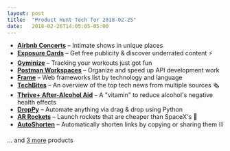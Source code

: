 ```yaml
---
layout: post
title:  "Product Hunt Tech for 2018-02-25"
date:   2018-02-26T14:05:05-05:00
---
```


* **[Airbnb Concerts](https://www.producthunt.com/posts/airbnb-concerts?utm_campaign=producthunt-api&utm_medium=api&utm_source=Application%3A+Daily+Digest+RSS+%28ID%3A+3202%29)** – Intimate shows in unique places
* **[Exposure Cards](https://www.producthunt.com/posts/exposure-cards?utm_campaign=producthunt-api&utm_medium=api&utm_source=Application%3A+Daily+Digest+RSS+%28ID%3A+3202%29)** – Get free publicity & discover underrated content ⚡️
* **[Gyminize](https://www.producthunt.com/posts/gyminize?utm_campaign=producthunt-api&utm_medium=api&utm_source=Application%3A+Daily+Digest+RSS+%28ID%3A+3202%29)** – Tracking your workouts just got fun
* **[Postman Workspaces](https://www.producthunt.com/posts/postman-workspaces?utm_campaign=producthunt-api&utm_medium=api&utm_source=Application%3A+Daily+Digest+RSS+%28ID%3A+3202%29)** – Organize and speed up API development work
* **[Frame](https://www.producthunt.com/posts/frame-6?utm_campaign=producthunt-api&utm_medium=api&utm_source=Application%3A+Daily+Digest+RSS+%28ID%3A+3202%29)** – Web frameworks list by technology and language
* **[TechBites](https://www.producthunt.com/posts/techbites?utm_campaign=producthunt-api&utm_medium=api&utm_source=Application%3A+Daily+Digest+RSS+%28ID%3A+3202%29)** – An overview of the top tech news from multiple sources 🗞️
* **[Thrive+ After-Alcohol Aid](https://www.producthunt.com/posts/thrive-after-alcohol-aid?utm_campaign=producthunt-api&utm_medium=api&utm_source=Application%3A+Daily+Digest+RSS+%28ID%3A+3202%29)** – A "vitamin" to reduce alcohol's negative health effects
* **[DropPy](https://www.producthunt.com/posts/droppy?utm_campaign=producthunt-api&utm_medium=api&utm_source=Application%3A+Daily+Digest+RSS+%28ID%3A+3202%29)** – Automate anything via drag & drop using Python
* **[AR Rockets](https://www.producthunt.com/posts/ar-rockets?utm_campaign=producthunt-api&utm_medium=api&utm_source=Application%3A+Daily+Digest+RSS+%28ID%3A+3202%29)** – Launch rockets that are cheaper than SpaceX's 🚀
* **[AutoShorten](https://www.producthunt.com/posts/autoshorten?utm_campaign=producthunt-api&utm_medium=api&utm_source=Application%3A+Daily+Digest+RSS+%28ID%3A+3202%29)** – Automatically shorten links by copying or sharing them ⛓️

… and [3 more](https://www.producthunt.com/tech) products